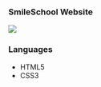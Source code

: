 ### SmileSchool Website
![](https://github.com/chyna-gvng/smileschool/blob/main/output/output.png)

### Languages
- HTML5
- CSS3